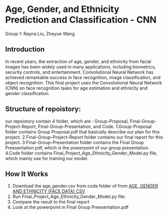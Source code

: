 # Age, Gender, and Ethnicity Prediction and Classification - CNN
Group 1: Rayna Liu, Zheyue Wang
## Introduction
In recent years, the extraction of age, gender, and ethnicity from facial images has
been widely used in many applications, including biometrics, security controls, and
entertainment. Convolutional Neural Network has achieved remarkable success in
face recognition, image classification, and object recognition. This final project uses
the Convolutional Neural Network (CNN) on face recognition tasks for age estimation
and ethnicity and gender classification. 

## Structure of repoistory:
our repoistory contain 4 folder, which are : Group-Proposal, Final-Group-Project-Report, Final-Group-Presentation, and Code.
1.Group-Proposal folder contains Group Proposal.pdf that basically describe our plan for this project.
2.Final-Group-Project-Report folder contains our final report for this project.
3.Final-Group-Presentation folder contains the Final Group Preesentation.pdf, which is the powerpoint of our group presentation.
4.Code folder contains Final_Project_Age_Ethnicity_Gender_Model.py file, which mainly use for training our model.

## How It Works
 1. Download the age_gender.csv from code folder of from [AGE, GENDER AND ETHNICITY (FACE DATA) CSV](https://www.kaggle.com/nipunarora8/age-gender-and-ethnicity-face-data-csv)
 2. Run Final_Project_Age_Ethnicity_Gender_Model.py file.
 3. Compare the result to the final report 
 4. Look at the powerpoint in Final Group Preesentation.pdf
 
